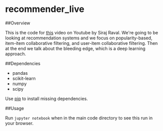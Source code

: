# recommender_live


##Overview

This is the code for [this](https://youtu.be/18adykNGhHU) video on Youtube by Siraj Raval. We're going to be looking at recommendation systems and we focus on popularity-based, item-item collaborative filtering, and user-item collaborative filtering. Then at the end we talk about the bleeding edge, which is a deep learning approach.


##Dependencies

* pandas
* scikit-learn
* numpy
* scipy

Use [pip](https://pip.pypa.io/en/stable/) to install missing dependencies.


##Usage

Run `jupyter notebook` when in the main code directory to see this run in your browser.

 
